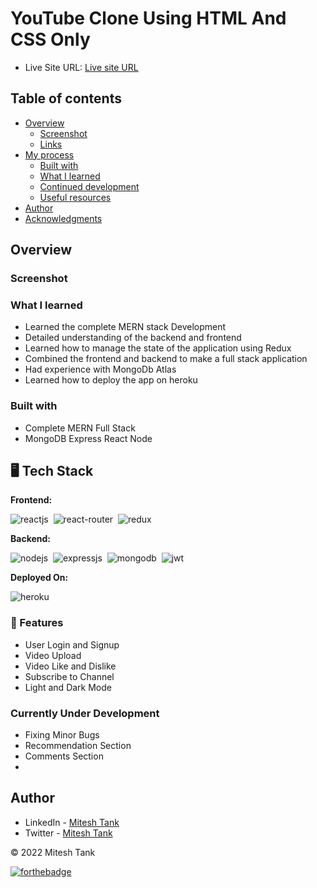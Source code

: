 # YouTube Clone Using HTML And CSS Only

- Live Site URL: [Live site URL](https://nibtube.herokuapp.com/)

## Table of contents

- [Overview](#overview)
  - [Screenshot](#screenshot)
  - [Links](#links)
- [My process](#my-process)
  - [Built with](#built-with)
  - [What I learned](#what-i-learned)
  - [Continued development](#continued-development)
  - [Useful resources](#useful-resources)
- [Author](#author)
- [Acknowledgments](#acknowledgments)

## Overview

### Screenshot

<!-- ![Screenshot](/screenshots/screenshot.png?raw=true "View Of Page") -->

### What I learned

- Learned the complete MERN stack Development
- Detailed understanding of the backend and frontend
- Learned how to manage the state of the application using Redux
- Combined the frontend and backend to make a full stack application
- Had experience with MongoDb Atlas
- Learned how to deploy the app on heroku

### Built with

- Complete MERN Full Stack
- MongoDB Express React Node

## 🖥️ Tech Stack

**Frontend:**

![reactjs](https://img.shields.io/badge/React-20232A?style=for-the-badge&logo=react&logoColor=61DAFB)&nbsp;
![react-router](https://img.shields.io/badge/React_Router-CA4245?style=for-the-badge&logo=react-router&logoColor=white)&nbsp;
![redux](https://img.shields.io/badge/Redux-593D88?style=for-the-badge&logo=redux&logoColor=white)&nbsp;

**Backend:**

![nodejs](https://img.shields.io/badge/Node.js-43853D?style=for-the-badge&logo=node.js&logoColor=white)&nbsp;
![expressjs](https://img.shields.io/badge/Express.js-000000?style=for-the-badge&logo=express&logoColor=white)&nbsp;
![mongodb](https://img.shields.io/badge/MongoDB-4EA94B?style=for-the-badge&logo=mongodb&logoColor=white)&nbsp;
![jwt](https://img.shields.io/badge/JWT-000000?style=for-the-badge&logo=JSON%20web%20tokens&logoColor=white)&nbsp;

**Deployed On:**

![heroku](https://img.shields.io/badge/Heroku-430098?style=for-the-badge&logo=heroku&logoColor=white)

### 🚀 Features

- User Login and Signup
- Video Upload
- Video Like and Dislike
- Subscribe to Channel
- Light and Dark Mode

### Currently Under Development

- Fixing Minor Bugs
- Recommendation Section
- Comments Section
-

## Author

- LinkedIn - [Mitesh Tank](https://www.linkedin.com/in/mitesh-tank/)
- Twitter - [Mitesh Tank](https://twitter.com/codewithmitesh)

© 2022 Mitesh Tank

[![forthebadge](https://forthebadge.com/images/badges/built-with-love.svg)](https://forthebadge.com)
